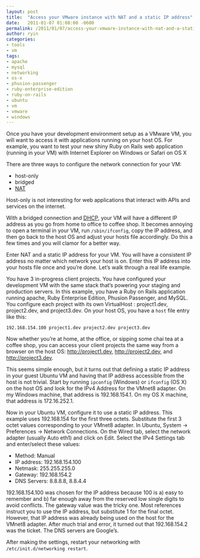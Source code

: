 ```yaml
---
layout: post
title:  "Access your VMware instance with NAT and a static IP address"
date:   2011-01-07 01:08:00 -0600
permalink: /2011/01/07/access-your-vmware-instance-with-nat-and-a-static-ip-address
author: ryin
categories:
- tools
- vm
tags:
- apache
- mysql
- networking
- os-x
- phusion-passenger
- ruby-enterprise-edition
- ruby-on-rails
- ubuntu
- vm
- vmware
- windows
---
```


Once you have your development environment setup as a VMware VM, you will want to access it with applications running on your host OS.  For example, you want to test your new shiny Ruby on Rails web application (running in your VM) with Internet Explorer on Windows or Safari on OS X

There are three ways to configure the network connection for your VM:

* host-only
* bridged
* [NAT][nat]

Host-only is not interesting for web applications that interact with APIs and services on the internet.

With a bridged connection and [DHCP][dhcp], your VM will have a different IP address as you go from home to office to coffee shop.  It becomes annoying to open a terminal in your VM, run ``/sbin/ifconfig``, copy the IP address, and then go back to the host OS and adjust your hosts file accordingly.  Do this a few times and you will clamor for a better way.

Enter NAT and a static IP address for your VM.  You will have a consistent IP address no matter which network your host is on. Enter this IP address into your hosts file once and you’re done.  Let’s walk through a real life example.

You have 3 in-progress client projects.  You have configured your development VM with the same stack that’s powering your staging and production servers.   In this example, you have a Ruby on Rails application running apache, Ruby Enterprise Edition, Phusion Passenger, and MySQL.  You configure each project with  its own VirtualHost : project1.dev, project2.dev, and project3.dev.  On your host OS, you have a ``host`` file entry like this:

`192.168.154.100 project1.dev project2.dev project3.dev`

Now whether you’re at home, at the office, or sipping some chai tea at a coffee shop, you can access your client projects the same way from a browser on the host OS: http://project1.dev, http://project2.dev, and http://project3.dev.

This seems simple enough, but it turns out that defining a static IP address in your guest Ubuntu VM and having that IP address accessible from the host is not trivial.  Start by running ``ipconfig`` (Windows) or ``ifconfig`` (OS X) on the host OS and look for the IPv4 Address for the VMnet8 adapter.  On my Windows machine, that address is 192.168.154.1.  On my OS X machine, that address is 172.16.252.1.

Now in your Ubuntu VM, configure it to use a static IP address.  This example uses 192.168.154 for the first three octets.  Substitute the first 3 octet values corresponding to your VMnet8 adapter.  In Ubuntu, System -> Preferences -> Network Connections.  On the Wired tab, select the network adapter (usually Auto eth1) and click on Edit.  Select the IPv4 Settings tab and enter/select these values:

* Method: Manual
* IP address: 192.168.154.100
* Netmask: 255.255.255.0
* Gateway: 192.168.154.2
* DNS Servers: 8.8.8.8, 8.8.4.4

192.168.154.100 was chosen for the IP address because 100 is a) easy to remember and b) far enough away from the reserved low single digits to avoid conflicts.  The gateway value was the tricky one.  Most references instruct you to use the IP address, but substitute 1 for the final octet.  However, that IP address was already being used on the host for the VMnet8 adapter.  After much trial and error, it turned out that 192.168.154.2 was the ticket.  The DNS servers are Google’s.

After making the settings, restart your networking with ``/etc/init.d/networking restart``.

[nat]: http://en.wikipedia.org/wiki/Network_address_translation
[dhcp]: http://en.wikipedia.org/wiki/Dynamic_Host_Configuration_Protocol 
